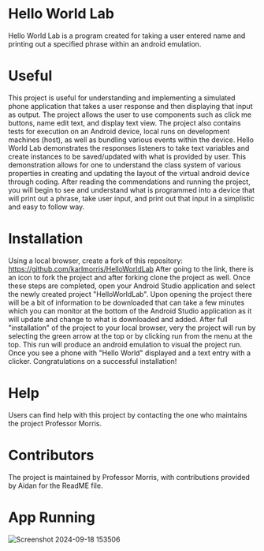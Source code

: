 # Hello World Lab
Hello World Lab is a program created for taking a user entered name and printing out a specified phrase within an android emulation.

# Useful 
This project is useful for understanding and implementing a simulated phone application that takes a user response and then displaying 
that input as output. The project allows the user to use components such as click me buttons, name edit text, and display text view. 
The project also contains tests for execution on an Android device, local runs on development machines (host), as well as bundling various 
events within the device. Hello World Lab demonstrates the responses listeners to take text variables and create instances to be saved/updated 
with what is provided by user. This demonstration allows for one to understand the class system of various properties in creating and updating 
the layout of the virtual android device through coding. After reading the commendations and running the project, you will begin to see 
and understand what is programmed into a device that will print out a phrase, take user input, and print out that input in a simplistic and easy to follow way.

# Installation 
Using a local browser, create a fork of this repository: https://github.com/karlmorris/HelloWorldLab After going to the link, there is an icon 
to fork the project and after forking clone the project as well. Once these steps are completed, open your Android Studio application and select 
the newly created project "HelloWorldLab". Upon opening the project there will be a bit of information to be downloaded that can take a few minutes 
which you can monitor at the bottom of the Android Studio application as it will update and change to what is downloaded and added. After full 
"installation" of the project to your local browser, very the project will run by selecting the green arrow at the top or by clicking run from 
the menu at the top. This run will produce an android emulation to visual the project run. Once you see a phone with "Hello World" displayed and 
a text entry with a clicker. Congratulations on a successful installation!

# Help 
Users can find help with this project by contacting the one who maintains the project Professor Morris.

# Contributors 
The project is maintained by Professor Morris, with contributions provided by Aidan for the ReadME file.

# App Running
![Screenshot 2024-09-18 153506](https://github.com/user-attachments/assets/ecb99029-7e23-46c0-9a3b-411bdaa8ab06)
